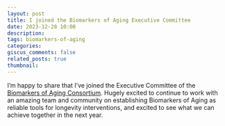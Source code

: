 ```yaml
---
layout: post
title: I joined the Biomarkers of Aging Executive Committee
date: 2023-12-28 10:00
description: 
tags: biomarkers-of-aging 
categories: 
giscus_comments: false
related_posts: true
thumbnail: 
---
```


I’m happy to share that I’ve joined the Executive Committee of the [Biomarkers of Aging Consortium](https://www.agingconsortium.org/). Hugely excited to continue to work with an amazing team and community on establishing Biomarkers of Aging as reliable tools for longevity interventions, and excited to see what we can achieve together in the next year.
